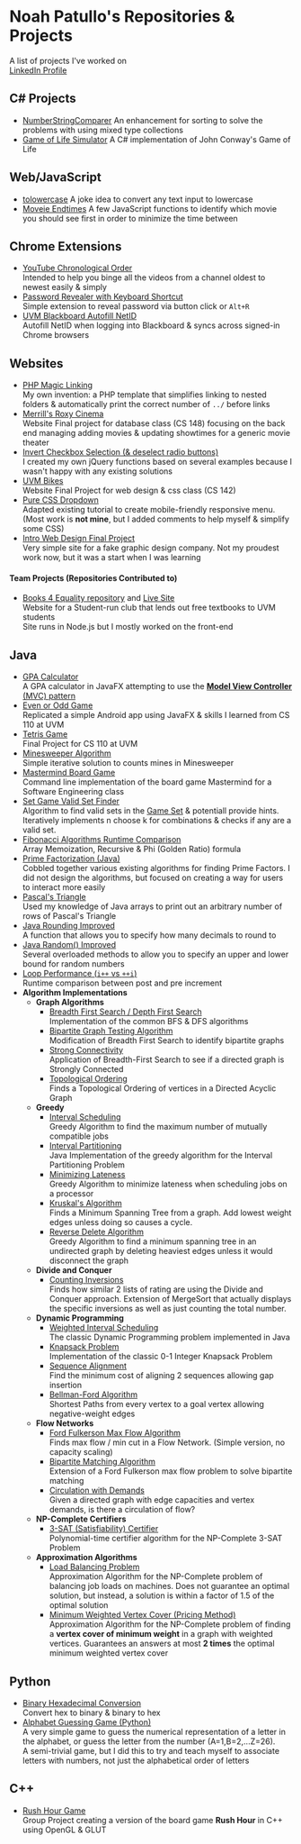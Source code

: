 # Noah Patullo's Repositories & Projects
A list of projects I've worked on  
[LinkedIn Profile](https://www.linkedin.com/in/NoahPatullo)

## C# Projects
- [NumberStringComparer](https://github.com/SleekPanther/NumberStringComparer) An enhancement for sorting to solve the problems with using mixed type collections
- [Game of Life Simulator](https://github.com/SleekPanther/game-of-life) A C# implementation of John Conway's Game of Life

## Web/JavaScript
- [tolowercase](https://github.com/SleekPanther/tolowercase) A joke idea to convert any text input to lowercase
- [Moveie Endtimes](https://github.com/SleekPanther/movie-endtimes) A few JavaScript functions to identify which movie you should see first in order to minimize the time between

## Chrome Extensions
- [YouTube Chronological Order](https://github.com/SleekPanther/youtube-chronological-order)  
Intended to help you binge all the videos from a channel oldest to newest easily & simply
- [Password Revealer with Keyboard Shortcut](https://github.com/SleekPanther/password-revealer-with-keyboard-shortcut)  
Simple extension to reveal password via button click or `Alt+R`
- [UVM Blackboard Autofill NetID](https://github.com/SleekPanther/uvm-blackboard-autofill-netid)  
Autofill NetID when logging into Blackboard & syncs across signed-in Chrome browsers

## Websites
- [PHP Magic Linking](https://github.com/SleekPanther/php-magic-linking)  
My own invention: a PHP template that simplifies linking to nested folders & automatically print the correct number of `../` before links
- [Merrill's Roxy Cinema](https://github.com/SleekPanther/roxy)  
Website Final project for database class (CS 148) focusing on the back end managing adding movies & updating showtimes for a generic movie theater
- [Invert Checkbox Selection (& deselect radio buttons)](https://github.com/SleekPanther/checkbox-toggle-selection)  
I created my own jQuery functions based on several examples because I wasn't happy with any existing solutions
- [UVM Bikes](https://github.com/SleekPanther/uvmbikes)  
Website Final Project for web design & css class (CS 142)
- [Pure CSS Dropdown](https://github.com/SleekPanther/css-dropdown)  
Adapted existing tutorial to create mobile-friendly responsive menu. (Most work is **not mine**, but I added comments to help myself & simplify some CSS)
- [Intro Web Design Final Project](https://github.com/SleekPanther/assignment5.0)  
Very simple site for a fake graphic design company. Not my proudest work now, but it was a start when I was learning

#### Team Projects (Repositories Contributed to)
- [Books 4 Equality repository](https://github.com/books4equality/books4equality) and [Live Site](http://www.books4equality.com/)  
Website for a Student-run club that lends out free textbooks to UVM students  
Site runs in Node.js but I mostly worked on the front-end

## Java
- [GPA Calculator](https://github.com/SleekPanther/gpa-calculator)  
A GPA calculator in JavaFX attempting to use the [**Model View Controller** (MVC) pattern](https://en.wikipedia.org/wiki/Model%E2%80%93view%E2%80%93controller)
- [Even or Odd Game](https://github.com/SleekPanther/even-odd-game)  
Replicated a simple Android app using JavaFX & skills I learned from CS 110 at UVM
- [Tetris Game](https://github.com/SleekPanther/tetris-java)  
Final Project for CS 110 at UVM
- [Minesweeper Algorithm](https://github.com/SleekPanther/minesweeper-algorithm)  
Simple iterative solution to counts mines in Minesweeper
- [Mastermind Board Game](https://github.com/SleekPanther/mastermind-game)  
Command line implementation of the board game Mastermind for a Software Engineering class
- [Set Game Valid Set Finder](https://github.com/SleekPanther/set-game)  
Algorithm to find valid sets in the [Game Set](https://en.wikipedia.org/wiki/Set_(game)) & potentiall provide hints. Iteratively implements n choose k for combinations & checks if any are a valid set.
- [Fibonacci Algorithms Runtime Comparison](https://github.com/SleekPanther/fibonacci-algorithms-comparison)  
Array Memoization, Recursive & Phi (Golden Ratio) formula
- [Prime Factorization (Java)](https://github.com/SleekPanther/prime-factor-java)  
Cobbled together various existing algorithms for finding Prime Factors. I did not design the algorithms, but focused on creating a way for users to interact more easily
- [Pascal's Triangle](https://github.com/SleekPanther/pascal)  
Used my knowledge of Java arrays to print out an arbitrary number of rows of Pascal's Triangle
- [Java Rounding Improved](https://github.com/SleekPanther/java-math-improved-round)  
A function that allows you to specify how many decimals to round to
- [Java Random() Improved](https://github.com/SleekPanther/java-math-improved-random)  
Several overloaded methods to allow you to specify an upper and lower bound for random numbers
- [Loop Performance (`i++` vs `++i`)](https://github.com/SleekPanther/loop-performance)  
Runtime comparison between post and pre increment
- **Algorithm Implementations**
  - **Graph Algorithms**
    - [Breadth First Search / Depth First Search](https://github.com/SleekPanther/breadth-first-search-depth-first-search-graphs)  
    Implementation of the common BFS & DFS algorithms
    - [Bipartite Graph Testing Algorithm](https://github.com/SleekPanther/bipartite-testing)  
    Modification of Breadth First Search to identify bipartite graphs
    - [Strong Connectivity](https://github.com/SleekPanther/graph-strong-connectivity)  
    Application of Breadth-First Search to see if a directed graph is Strongly Connected
    - [Topological Ordering](https://github.com/SleekPanther/topological-ordering)  
    Finds a Topological Ordering of vertices in a Directed Acyclic Graph
  - **Greedy**
    - [Interval Scheduling](https://github.com/SleekPanther/interval-scheduling)  
    Greedy Algorithm to find the maximum number of mutually compatible jobs
    - [Interval Partitioning](https://github.com/SleekPanther/interval-partitioning-greedy-algorithm)  
    Java Implementation of the greedy algorithm for the Interval Partitioning Problem
    - [Minimizing Lateness](https://github.com/SleekPanther/minimize-lateness)  
    Greedy Algorithm to minimize lateness when scheduling jobs on a processor
    - [Kruskal's Algorithm](https://github.com/SleekPanther/kruskals-algorithm-minimum-spanning-tree-mst)  
    Finds a Minimum Spanning Tree from a graph. Add lowest weight edges unless doing so causes a cycle.
    - [Reverse Delete Algorithm](https://github.com/SleekPanther/reverse-delete-algorithm)  
    Greedy Algorithm to find a minimum spanning tree in an undirected graph by deleting heaviest edges unless it would disconnect the graph
  - **Divide and Conquer**
    - [Counting Inversions](https://github.com/SleekPanther/counting-inversions)  
    Finds how similar 2 lists of rating are using the Divide and Conquer approach. Extension of MergeSort that actually displays the specific inversions as well as just counting the total number.
  - **Dynamic Programming**
    - [Weighted Interval Scheduling](https://github.com/SleekPanther/weighted-interval-scheduling)  
    The classic Dynamic Programming problem implemented in Java
    - [Knapsack Problem](https://github.com/SleekPanther/knapsack-problem)  
    Implementation of the classic 0-1 Integer Knapsack Problem
    - [Sequence Alignment](https://github.com/SleekPanther/sequence-alignment)  
    Find the minimum cost of aligning 2 sequences allowing gap insertion
    - [Bellman-Ford Algorithm](https://github.com/SleekPanther/bellman-ford)  
    Shortest Paths from every vertex to a goal vertex allowing negative-weight edges
  - **Flow Networks**
    - [Ford Fulkerson Max Flow Algorithm](https://github.com/SleekPanther/ford-fulkerson)  
    Finds max flow / min cut in a Flow Network. (Simple version, no capacity scaling)
    - [Bipartite Matching Algorithm](https://github.com/SleekPanther/bipartite-matching)  
    Extension of a Ford Fulkerson max flow problem to solve bipartite matching
    - [Circulation with Demands](https://github.com/SleekPanther/circulation-with-demands-network-flow)  
    Given a directed graph with edge capacities and vertex demands, is there a circulation of flow?
  - **NP-Complete Certifiers**
    - [3-SAT (Satisfiability) Certifier](https://github.com/SleekPanther/3-sat-certifier)  
    Polynomial-time certifier algorithm for the NP-Complete 3-SAT Problem
  - **Approximation Algorithms**
    - [Load Balancing Problem](https://github.com/SleekPanther/load-balancing-problem-approximation-algorithm)  
    Approximation Algorithm for the NP-Complete problem of balancing job loads on machines. Does not guarantee an optimal solution, but instead, a solution is within a factor of 1.5 of the optimal solution
    - [Minimum Weighted Vertex Cover (Pricing Method)](https://github.com/SleekPanther/minimum-weighted-vertex-cover-approximation-algorithm)  
    Approximation Algorithm for the NP-Complete problem of finding a **vertex cover of minimum weight** in a graph with weighted vertices. Guarantees an answers at most **2 times** the optimal minimum weighted vertex cover

## Python
- [Binary Hexadecimal Conversion](https://github.com/SleekPanther/binary-hexadecimal-conversion)  
Convert hex to binary & binary to hex
- [Alphabet Guessing Game (Python)](https://github.com/SleekPanther/alphabet-guessing-game)  
A very simple game to guess the numerical representation of a letter in the alphabet, or guess the letter from the number (A=1,B=2,...Z=26).  
A semi-trivial game, but I did this to try and teach myself to associate letters with numbers, not just the alphabetical order of letters

## C++
-  [Rush Hour Game](https://github.com/SleekPanther/rush-hour-game)  
Group Project creating a version of the board game **Rush Hour** in C++ using OpenGL & GLUT
